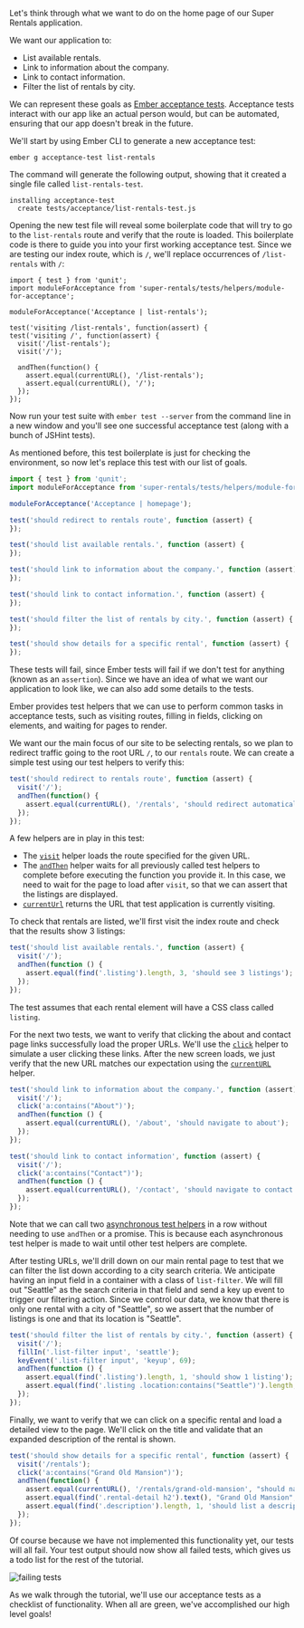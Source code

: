Let's think through what we want to do on the home page of our Super Rentals application.

We want our application to:

* List available rentals.
* Link to information about the company.
* Link to contact information.
* Filter the list of rentals by city.

We can represent these goals as [Ember acceptance tests](../../testing/acceptance/).
Acceptance tests interact with our app like an actual person would, but can be automated, ensuring that our app doesn't break in the future.

We'll start by using Ember CLI to generate a new acceptance test:

```shell
ember g acceptance-test list-rentals
```

The command will generate the following output, showing that it created a single file called `list-rentals-test`.

```shell
installing acceptance-test
  create tests/acceptance/list-rentals-test.js
```

Opening the new test file will reveal some boilerplate code that will try to go to the `list-rentals` route and verify that the route is loaded.
This boilerplate code is there to guide you into your first working acceptance test.
Since we are testing our index route, which is `/`, we'll replace occurrences of `/list-rentals` with `/`:

```javascript{-6,+7,-8,+9,-12,+13}
import { test } from 'qunit';
import moduleForAcceptance from 'super-rentals/tests/helpers/module-for-acceptance';

moduleForAcceptance('Acceptance | list-rentals');

test('visiting /list-rentals', function(assert) {
test('visiting /', function(assert) {
  visit('/list-rentals');
  visit('/');

  andThen(function() {
    assert.equal(currentURL(), '/list-rentals');
    assert.equal(currentURL(), '/');
  });
});
```

Now run your test suite with `ember test --server` from the command line in a new window and you'll see one successful acceptance test (along with a bunch of JSHint tests).

As mentioned before, this test boilerplate is just for checking the environment, so now let's replace this test with our list of goals.

```/tests/acceptance/list-rentals-test.js
import { test } from 'qunit';
import moduleForAcceptance from 'super-rentals/tests/helpers/module-for-acceptance';

moduleForAcceptance('Acceptance | homepage');

test('should redirect to rentals route', function (assert) {
});

test('should list available rentals.', function (assert) {
});

test('should link to information about the company.', function (assert) {
});

test('should link to contact information.', function (assert) {
});

test('should filter the list of rentals by city.', function (assert) {
});

test('should show details for a specific rental', function (assert) {
});
```

These tests will fail, since Ember tests will fail if we don't test for anything
(known as an `assertion`).
Since we have an idea of what we want our application to look like, we can also add some details to the tests.

Ember provides test helpers that we can use to perform common tasks in acceptance
tests, such as visiting routes, filling in fields, clicking on elements, and
waiting for pages to render.

We want our the main focus of our site to be selecting rentals, so we plan to redirect traffic going to the root URL `/`, to our `rentals` route.
We can create a simple test using our test helpers to verify this:

```/tests/acceptnace/list-rentals-test.js
test('should redirect to rentals route', function (assert) {
  visit('/');
  andThen(function() {
    assert.equal(currentURL(), '/rentals', 'should redirect automatically');
  });
});
```
A few helpers are in play in this test: 

* The [`visit`](http://emberjs.com/api/classes/Ember.Test.html#method_visit) helper loads the route specified for the given URL.
* The [`andThen`](../../testing/acceptance/#toc_wait-helpers) helper waits for all previously called test helpers to complete before executing the function you provide it.
In this case, we need to wait for the page to load after `visit`, so that we can assert that the listings are displayed.
* [`currentUrl`](http://emberjs.com/api/classes/Ember.Test.html#method_currentURL) returns the URL that test application is currently visiting.

To check that rentals are listed, we'll first visit the index route and check that the results show 3 listings:

```/tests/acceptance/list-rentals-test.js
test('should list available rentals.', function (assert) {
  visit('/');
  andThen(function () {
    assert.equal(find('.listing').length, 3, 'should see 3 listings');
  });
});
```
The test assumes that each rental element will have a CSS class called `listing`.

For the next two tests, we want to verify that clicking the about and contact page links successfully load the proper URLs.
We'll use the [`click`](http://emberjs.com/api/classes/Ember.Test.html#method_click) helper to simulate a user clicking these links.
After the new screen loads, we just verify that the new URL matches our expectation using the [`currentURL`](http://emberjs.com/api/classes/Ember.Test.html#method_currentURL) helper.

```/tests/acceptance/list-rentals-test.js
test('should link to information about the company.', function (assert) {
  visit('/');
  click('a:contains("About")');
  andThen(function () {
    assert.equal(currentURL(), '/about', 'should navigate to about');
  });
});

test('should link to contact information', function (assert) {
  visit('/');
  click('a:contains("Contact")');
  andThen(function () {
    assert.equal(currentURL(), '/contact', 'should navigate to contact');
  });
});
```
Note that we can call two [asynchronous test helpers](../../testing/acceptance/#toc_asynchronous-helpers) in a row without needing to use `andThen` or a promise.
This is because each asynchronous test helper is made to wait until other test helpers are complete.

After testing URLs, we'll drill down on our main rental page to test that we can filter the list down according to a city search criteria.
We anticipate having an input field in a container with a class of `list-filter`.
We will fill out "Seattle" as the search criteria in that field and send a key up event to trigger our filtering action.
Since we control our data, we know that there is only one rental with a city of "Seattle", so we assert that the number of listings is one and that its location is "Seattle".

```/tests/acceptance/list-rentals-test.js
test('should filter the list of rentals by city.', function (assert) {
  visit('/');
  fillIn('.list-filter input', 'seattle');
  keyEvent('.list-filter input', 'keyup', 69);
  andThen(function () {
    assert.equal(find('.listing').length, 1, 'should show 1 listing');
    assert.equal(find('.listing .location:contains("Seattle")').length, 1, 'should contain 1 listing with location Seattle');
  });
});
```

Finally, we want to verify that we can click on a specific rental and load a detailed view to the page.
We'll click on the title and validate that an expanded description of the rental is shown.

```/tests/acceptance/list-rentals-test.js
test('should show details for a specific rental', function (assert) {
  visit('/rentals');
  click('a:contains("Grand Old Mansion")');
  andThen(function() {
    assert.equal(currentURL(), '/rentals/grand-old-mansion', "should navigate to show route");
    assert.equal(find('.rental-detail h2').text(), "Grand Old Mansion", 'should list rental title');
    assert.equal(find('.description').length, 1, 'should list a description of the property');
  });
});
```

Of course because we have not implemented this functionality yet, our tests will all fail.
Your test output should now show all failed tests, which gives us a todo list for the rest of the tutorial.

![failing tests](../../images/acceptance-test/failed-acceptance-tests.png)

As we walk through the tutorial, we'll use our acceptance tests as a checklist of functionality.
When all are green, we've accomplished our high level goals!
